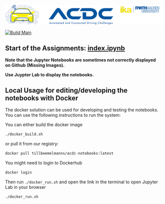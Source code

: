 ![](assets/header_image.png)

[![Build Main](https://github.com/ika-rwth-aachen/acdc-notebooks/actions/workflows/build.yml/badge.svg)](https://github.com/ika-rwth-aachen/acdc-notebooks/actions/workflows/build.yml)


## Start of the Assignments: [index.ipynb](index.ipynb)

__Note that the Jupyter Notebooks are sometimes not correctly displayed on Github (Missing Images).__

__Use Juypter Lab to display the notebooks.__


## Local Usage for editing/developing the notebooks with Docker
The docker solution can be used for developing and testing the notebooks. You can use the following instructions to run the system:

You can either build the docker image 
```bash
./docker_build.sh
```

or pull it from our registry:
```bash
docker pull tillbeemelmanns/acdc-notebooks:latest
```
You might need to login to Dockerhub

```bash
docker login
```

Then run `./docker_run.sh` and open the link in the terminal to open Jupyter Lab in your browser
```bash
./docker_run.sh
```
